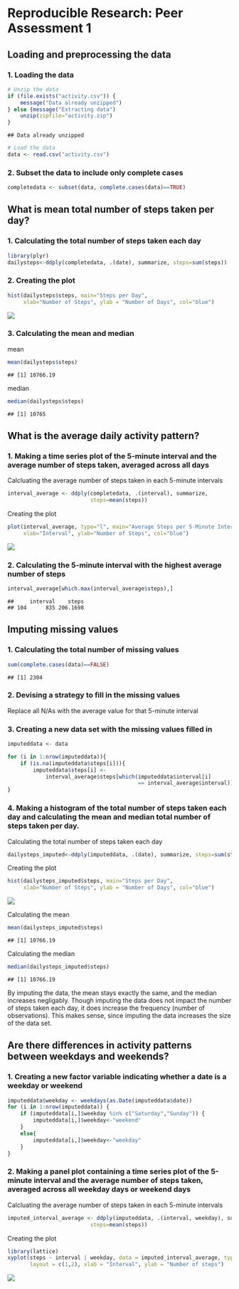 # Reproducible Research: Peer Assessment 1


## Loading and preprocessing the data
### 1. Loading the data

```r
# Unzip the data
if (file.exists("activity.csv")) {  
    message("Data already unzipped") 
} else {message("Extracting data") 
    unzip(zipfile="activity.zip")
}
```

```
## Data already unzipped
```

```r
# Load the data
data <- read.csv("activity.csv")
```

### 2. Subset the data to include only complete cases

```r
completedata <- subset(data, complete.cases(data)==TRUE)
```

## What is mean total number of steps taken per day?
### 1. Calculating the total number of steps taken each day

```r
library(plyr)
dailysteps<-ddply(completedata, .(date), summarize, steps=sum(steps))
```

### 2. Creating the plot

```r
hist(dailysteps$steps, main="Steps per Day", 
     xlab="Number of Steps", ylab = "Number of Days", col="blue")
```

![](PA1_template_files/figure-html/unnamed-chunk-4-1.png)<!-- -->

### 3. Calculating the mean and median
mean

```r
mean(dailysteps$steps)
```

```
## [1] 10766.19
```

median

```r
median(dailysteps$steps)
```

```
## [1] 10765
```

## What is the average daily activity pattern?
### 1. Making a time series plot of the 5-minute interval and the average number of steps taken, averaged across all days
Calcluating the average number of steps taken in each 5-minute intervals

```r
interval_average <- ddply(completedata, .(interval), summarize, 
                          steps=mean(steps))
```

Creating the plot

```r
plot(interval_average, type="l", main="Average Steps per 5-Minute Interval", 
     xlab="Interval", ylab="Number of Steps", col="blue")
```

![](PA1_template_files/figure-html/unnamed-chunk-8-1.png)<!-- -->

### 2. Calculating the 5-minute interval with the highest average number of steps

```r
interval_average[which.max(interval_average$steps),]
```

```
##     interval    steps
## 104      835 206.1698
```

## Imputing missing values
### 1. Calculating the total number of missing values

```r
sum(complete.cases(data)==FALSE)
```

```
## [1] 2304
```

### 2. Devising a strategy to fill in the missing values
Replace all N/As with the average value for that 5-minute interval

### 3. Creating a new data set with the missing values filled in

```r
imputeddata <- data

for (i in 1:nrow(imputeddata)){
    if (is.na(imputeddata$steps[i])){
        imputeddata$steps[i] <- 
            interval_average$steps[which(imputeddata$interval[i]
                                         == interval_average$interval)]}
}
```

### 4. Making a histogram of the total number of steps taken each day and calculating the mean and median total number of steps taken per day.
Calculating the total number of steps taken each day

```r
dailysteps_imputed<-ddply(imputeddata, .(date), summarize, steps=sum(steps))
```

Creating the plot

```r
hist(dailysteps_imputed$steps, main="Steps per Day", 
     xlab="Number of Steps", ylab = "Number of Days", col="blue")
```

![](PA1_template_files/figure-html/unnamed-chunk-13-1.png)<!-- -->

Calculating the mean

```r
mean(dailysteps_imputed$steps)
```

```
## [1] 10766.19
```

Calculating the median

```r
median(dailysteps_imputed$steps)
```

```
## [1] 10766.19
```
By imputing the data, the mean stays exactly the same, and the median increases 
negligably. Though imputing the data does not impact the number of steps taken 
each day, it does increase the frequency (number of observations). This makes
sense, since imputing the data increases the size of the data set.

## Are there differences in activity patterns between weekdays and weekends?
### 1. Creating a new factor variable indicating whether a date is a weekday or weekend

```r
imputeddata$weekday <- weekdays(as.Date(imputeddata$date))
for (i in 1:nrow(imputeddata)) { 
    if (imputeddata[i,]$weekday %in% c("Saturday","Sunday")) {
        imputeddata[i,]$weekday<-"weekend"
    }
    else{
        imputeddata[i,]$weekday<-"weekday"
    }
}
```

### 2. Making a panel plot containing a time series plot of the 5-minute interval and the average number of steps taken, averaged across all weekday days or weekend days
Calcluating the average number of steps taken in each 5-minute intervals

```r
imputed_interval_average <- ddply(imputeddata, .(interval, weekday), summarize, 
                          steps=mean(steps))
```

Creating the plot

```r
library(lattice)
xyplot(steps ~ interval | weekday, data = imputed_interval_average, type="l", 
       layout = c(1,2), xlab = "Interval", ylab = "Number of steps")
```

![](PA1_template_files/figure-html/unnamed-chunk-18-1.png)<!-- -->
